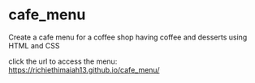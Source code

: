 # cafe_menu

Create a cafe menu for a coffee shop having coffee and desserts using HTML and CSS

click the url to access the menu: https://richiethimaiah13.github.io/cafe_menu/
